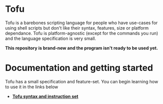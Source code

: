 # Tofu

Tofu is a barebones scripting language for people who have use-cases for using shell scripts but don't like their syntax, features, size or platform dependance. Tofu is platform-agnostic (except for the commands you run) and the language specification is very small.

**This repository is brand-new and the program isn't ready to be used yet.**

# Documentation and getting started

Tofu has a small specification and feature-set. You can begin learning how to use it in the links below

* **[Tofu syntax and instruction set](doc/instructions.md)**
